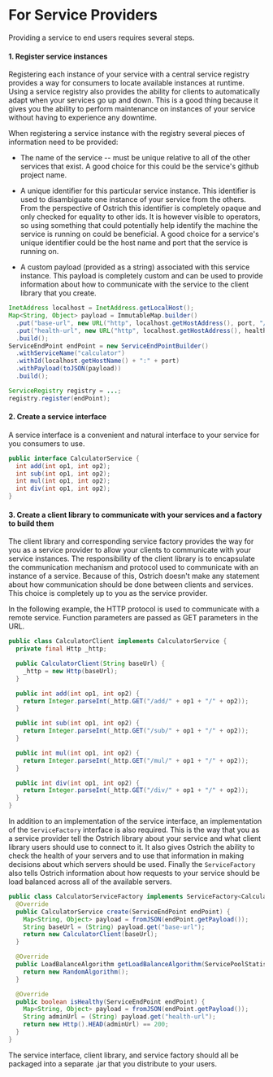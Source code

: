 # For Service Providers
Providing a service to end users requires several steps.

#### 1. Register service instances
Registering each instance of your service with a central service registry provides a way for consumers to locate
available instances at runtime.  Using a service registry also provides the ability for clients to automatically adapt
when your services go up and down.  This is a good thing because it gives you the ability to perform maintenance on
instances of your service without having to experience any downtime.

When registering a service instance with the registry several pieces of information need to be provided:

* The name of the service -- must be unique relative to all of the other services that exist.  A good choice for this
could be the service's github project name.

* A unique identifier for this particular service instance.  This identifier is used to disambiguate one instance of
your service from the others.  From the perspective of Ostrich this identifier is completely opaque and only checked for
equality to other ids.  It is however visible to operators, so using something that could potentially help identify the
machine the service is running on could be beneficial.  A good choice for a service's unique identifier could be the
host name and port that the service is running on.

* A custom payload (provided as a string) associated with this service instance.  This payload is completely custom and
can be used to provide information about how to communicate with the service to the client library that you create.

```java
InetAddress localhost = InetAddress.getLocalHost();
Map<String, Object> payload = ImmutableMap.builder()
  .put("base-url", new URL("http", localhost.getHostAddress(), port, "/calculator"))
  .put("health-url", new URL("http", localhost.getHostAddress(), healthPort, "/healthcheck"))
  .build();
ServiceEndPoint endPoint = new ServiceEndPointBuilder()
  .withServiceName("calculator")
  .withId(localhost.getHostName() + ":" + port)
  .withPayload(toJSON(payload))
  .build();

ServiceRegistry registry = ...;
registry.register(endPoint);
```

#### 2. Create a service interface
A service interface is a convenient and natural interface to your service for you consumers to use.

```java
public interface CalculatorService {
  int add(int op1, int op2);
  int sub(int op1, int op2);
  int mul(int op1, int op2);
  int div(int op1, int op2);
}
```

#### 3. Create a client library to communicate with your services and a factory to build them
The client library and corresponding service factory provides the way for you as a service provider to allow your
clients to communicate with your service instances.  The responsibility of the client library is to encapsulate the
communication mechanism and protocol used to communicate with an instance of a service.  Because of this, Ostrich
doesn't make any statement about how communication should be done between clients and services.  This choice is
completely up to you as the service provider.

In the following example, the HTTP protocol is used to communicate with a remote service.  Function parameters are
passed as GET parameters in the URL.

```java
public class CalculatorClient implements CalculatorService {
  private final Http _http;

  public CalculatorClient(String baseUrl) {
    _http = new Http(baseUrl);
  }

  public int add(int op1, int op2) {
    return Integer.parseInt(_http.GET("/add/" + op1 + "/" + op2));
  }

  public int sub(int op1, int op2) {
    return Integer.parseInt(_http.GET("/sub/" + op1 + "/" + op2));
  }

  public int mul(int op1, int op2) {
    return Integer.parseInt(_http.GET("/mul/" + op1 + "/" + op2));
  }

  public int div(int op1, int op2) {
    return Integer.parseInt(_http.GET("/div/" + op1 + "/" + op2));
  }
}
```

In addition to an implementation of the service interface, an implementation of the `ServiceFactory` interface is also
required.  This is the way that you as a service provider tell the Ostrich library about your service and what client
library users should use to connect to it.  It also gives Ostrich the ability to check the health of your servers and to
use that information in making decisions about which servers should be used.  Finally the `ServiceFactory` also tells
Ostrich information about how requests to your service should be load balanced across all of the available servers.

```java
public class CalculatorServiceFactory implements ServiceFactory<CalculatorService> {
  @Override
  public CalculatorService create(ServiceEndPoint endPoint) {
    Map<String, Object> payload = fromJSON(endPoint.getPayload());
    String baseUrl = (String) payload.get("base-url");
    return new CalculatorClient(baseUrl);
  }

  @Override
  public LoadBalanceAlgorithm getLoadBalanceAlgorithm(ServicePoolStatistics stats) {
    return new RandomAlgorithm();
  }

  @Override
  public boolean isHealthy(ServiceEndPoint endPoint) {
    Map<String, Object> payload = fromJSON(endPoint.getPayload());
    String adminUrl = (String) payload.get("health-url");
    return new Http().HEAD(adminUrl) == 200;
  }
}
```

The service interface, client library, and service factory should all be packaged into a separate .jar that you
distribute to your users.
